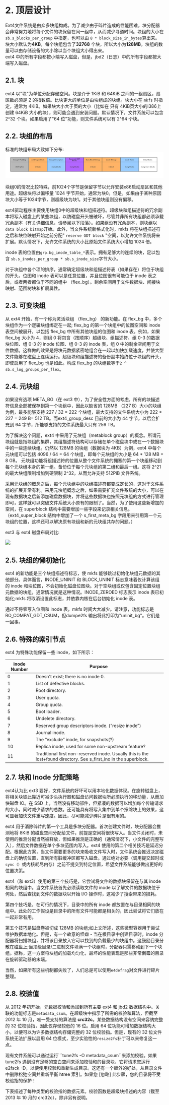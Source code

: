 # 2. 顶层设计

Ext4文件系统是由众多块组构成。为了减少由于碎片造成的性能困难，块分配器会非常努力地将每个文件的块保留在同一组中，从而减少寻道时间。块组的大小在 ```sb.s_blocks_per_group``` 中指定，也可以由 ```8 * block_size_in_bytes```算出来。块大小默认为**4KB**，每个块组包含了**32768** 个块，所以大小为**128MB**。块组的数量可以由存储设备的大小除以当个块组大小得出来。  
ext4 中的所有字段都按小端写入磁盘，但是，jbd2（日志）中的所有字段都按大端写入磁盘。

## 2.1. 块

ext4 以"块"为单位分配存储空间。块是介于 1KiB 和 64KiB 之间的一组扇区，扇区数必须是 2 的指数倍。比块更大的单位是由块组成的块组。块大小在 ```mkfs``` 时指定，通常为 4KiB。如果块大小大于页的大小（比如在 只有 4KiB页大小的i386上创建 64KiB 大小的块），则可能会遇到安装问题。默认情况下，文件系统可以包含 2^32 个块。如果启用了"64 位"功能，则文件系统可以有 2^64 个块。

## 2.2. 块组的布局

标准的块组布局大致如下分布:
![](/assets/block_group_layout.png)

块组0的情况比较特殊，前1024个字节是保留字节以允许安装x86启动扇区和其他用途。超级块将以偏移量 1024 字节开始，通常为块0。但是，如果由于某种原因块大小等于1024字节，则超级块为块1。对于其他块组则没有偏移。

ext4驱动程序主要使用块组0中的超级块和组描述符。超级块和组描述符的冗余副本将写入磁盘上的某些块组，以防磁盘开头被破坏，尽管并非所有块组都必须承载冗余副本（有关详细信息，请参阅以下段落）。如果组没有冗余副本，则块组以```data block bitmap```开始。此外，当文件系统新格式化时，mkfs 将在块组描述符之后和块位映射开始之前分配" ```reserve GDT block``` "空间，以允许文件系统将来扩展。默认情况下，允许文件系统的大小比原始文件系统大小增加 1024 倍。


inode 表的位置由```grp.bg_inode_table_*```表示。拥有足够大的连续的块，足以包含 ```sb.s_inodes_per_group * sb.s_inode_size```字节大小。

对于块组中各个项的排序，通常确定超级块和组描述符表（如果存在）将位于块组的开头。位图和 inode 表可以是任意位置，并且位图很有可能位于 inode 表之后，或者两者都位于不同的组中 （flex_bg）。剩余空间用于文件数据块、间接块映射、范围树块和扩展属性。

## 2.3. 可变块组

从 ext4 开始，有一个称为灵活块组 （flex_bg） 的新功能。在 flex_bg 中，多个块组作为一个逻辑块组绑定在一起; flex_bg 的第一个块组中的位图空间和 inode 表空间被展开，以包括 flex_bg 中所有其他块组的位图和 inode 表。例如，如果 flex_bg 大小为 4，则组 0 将包含（按顺序）超级块、组描述符、组 0-3 的数据块位图、组 0-3 的 inode 位图、组 0-3 的 inode 表，组 0 中的剩余空间用于文件数据。这样做的效果是将块元数据紧密地组合在一起以加快加载速度，并使大型文件能够在磁盘上连续运行。超级块和组描述符的备份副本始终位于块组的开头，即使启用了 flex_bg 也是如此。构成 flex_bg 的块组数等于```2 ^ sb.s_log_groups_per_flex```。


## 2.4. 元块组

如果没有选项 META_BG（在 ext3 中），为了安全性方面的考虑，所有的块描述符信息全部被保存到第一个块组中，因此以缺省的 128MB （227 B）大小的块组为例，最多能够支持 227 / 32 = 222 个块组，最大支持的文件系统大小为 222 * 227 = 249 B= 512 TB。而ext4_group_desc 目前的大小为 44 字节，以后会扩充到 64 字节，所能够支持的文件系统最大只有 256 TB。

为了解决这个问题，ext4 中采用了元块组（metablock group）的概念。所谓元块组就是指块组的集群，其组描述符结构可以存储在单个磁盘块中或在一个数据块中的一些连续块组。仍然以 128MB 的块组（数据块为 4KB）为例，ext4 中每个元块组可以包括 4096 / 64 = 64 个块组，即每个元块组的大小是 64 * 128 MB = 8 GB。 元块组功能将组描述符的位置从整个文件系统的拥塞的第一个块组移动到每个元块组本身的第一组。备份位于每个元块组的第二组和最后一组。这将 2^21 的最大块组限制增加到硬限制 2^32，从而允许支持 512PiB 文件系统。

采用元块组的概念之后，每个元块组中的块组描述符都变成定长的，这对于文件系统的扩展非常有利。采用元块组概念之后，如果需要扩充文件系统的大小，可以在现有数据块之后新添加磁盘数据块，并将这些数据块也按照元块组的方式进行管理即可，这样就可以突破文件系统大小原有的限制了。当然，为了使用这些新增加的空间，在 superblock 结构中需要增加一些字段来记录相关信息。（ext4_super_block 结构中增加了一个 s_first_meta_bg 字段用来引用第一个元块组的位置，这样还可以解决原有块组和新的元块组共存的问题。）

ext3 与 ext4 磁盘布局对比:  

![](https://www.ibm.com/developerworks/cn/linux/l-cn-filesrc5/images/image001.jpg)

## 2.5. 块组的懒初始化

ext4 的新功能是三个块组描述符标志，使 mkfs 能够跳过初始化块组元数据的其他部分。具体而言，INODE_UNINIT 和 BLOCK_UNINIT 标志意味着仅计算该组的 inode 和块位图，不会初始化磁盘位图块。对于空块组或仅包含固定位置块组元数据的块组，通常情况就是这种情况。INODE_ZEROED 标志表示 inode 表已初始化;mkfs 将取消设置此标志，并依靠内核在后台初始化 inode 表。

通过不将零写入位图和 inode 表，mkfs 时间大大减少。请注意，功能标志是 RO_COMPAT_GDT_CSUM，但dumpe2fs 输出将此打印为"uninit_bg"。它们是一回事。

## 2.6. 特殊的索引节点

ext4 为特殊功能保留一些 inode，如下所示：

| inode Number | Purpose |
| ------ | ------ | 
| 0 | Doesn't exist; there is no inode 0. |
| 1 | List of defective blocks. |
| 2 | Root directory. |
| 3 | User quota. |
| 4 | Group quota. |
| 5 | Boot loader. |
| 6 | Undelete directory. |
| 7 | Reserved group descriptors inode. (“resize inode”) |
| 8 | Journal inode. |
| 9 | The “exclude” inode, for snapshots(?) |
| 10 | Replica inode, used for some non-upstream feature? |
| 11 | Traditional first non-reserved inode. Usually this is the lost+found directory. See s_first_ino in the superblock. |

## 2.7. 块和 Inode 分配策略

ext4认为比 ext3 要好，文件系统的好坏可以用本地化数据体现。在旋转磁盘上，将相关块彼此靠近可减少头执行器和磁盘访问数据块所必须执行的移动量，从而加快磁盘 IO。在 SSD 上，当然没有移动部件，但紧凑的数据可以增加每个传输请求的大小，同时减少请求的总数。还可能具有将写入集中到单个擦除块上的效果，这可显著加快文件重写速度。因此，尽可能减少碎片是很有用的。

ext4 用于消除碎片的第一个工具是多块分配器。首次创建文件时，块分配器会推测地将 8KiB 的磁盘空间分配给文件，前提是空间将很快写入。当文件关闭时，未使用的推测分配当然被释放，但如果推测是正确的（通常情况下，小文件的完整写入），然后文件数据在单个多块范围内写入。ext4 使用的第二个相关技巧是延迟分配。根据此方案，当文件需要更多的块来吸收文件写入时，文件系统会推迟决定磁盘上的确切位置，直到所有脏缓冲区都写入磁盘。通过绝对必要（调用提交超时或 ```sync（）```或内核耗尽内存）之前不提交到特定位置，希望文件系统能够做出更好的位置决策。

ext4（和 ext3）使用的第三个技巧是，它尝试将文件的数据块保留在与其 inode 相同的块组中。当文件系统首先必须读取文件的 inode 以了解文件的数据块位于何处，然后查找到文件的数据块以开始 I/O 操作时，这减少了搜索带来的损耗。

第四个技巧是，在可行的情况下，目录中的所有 inode 都放置在与目录相同的块组中。此处的工作假设是目录中的所有文件可能都是相关的，因此尝试将它们放在一起非常有用。

第五个技巧是磁盘卷被切成 128MB 的块组;如上文所述，这些微型容器用于尝试维护数据本地化。但是，有一个故意的怪癖 - 当在根目录中创建目录时，inode 分配器将扫描块组，并将该目录放入它可以找到的负载最少的块组中。这鼓励目录分散在磁盘上;当顶级目录/二进制文件填满一个块组时，分配器只需移动到下一个块组。据称，这一方案将块组的加载均匀化，最坏的性能表现是那些非常倒霉的目录在旋转驱动器的末端。

当然，如果所有这些机制都失败了，人们总是可以使用```e4defrag```对文件进行碎片整理。

## 2.8. 校验值

从 2012 年初开始，元数据校验和添加到所有主要 ext4 和 jbd2 数据结构中。关联的功能标志是```metadata_csum```。在超级块中指示了所需的校验和算法，但截至 2012 年 10 月，唯一受支持的算法是 **crc32c**。某些数据结构没有空间来容纳完整的 32 位校验指，因此仅存储较低的 16 位。启用 64 位功能可增加数据结构大小，以便可以为许多数据结构存储完整的 32 位校验指。但是，现有的 32 位文件系统无法扩展以启用 64 位模式，至少实验性的```resize2fs```补丁可以来修复这一点。


现有文件系统可以通过运行```tune2fs -O metadata_csum``来添加校验。如果 tune2fs 遇到没有足够的空白空间来添加校验和的目录块，它将请求您运行 e2fsck -D，以便使用校验和重新生成目录。这还有一个额外的好处，从目录文件中删除松弛空间并重新平衡 htree 索引。如果您 [忽略] 此步骤，您的目录将不受校验指的保护！


下表描述了每种类型的校验指的数据元素。校验函数是超级块描述的内容（截至 2013 年 10 月的 crc32c），除非另有说明。
















































